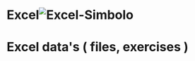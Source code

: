 # Excel![Excel-Simbolo](https://github.com/userdanixdev/Excel/assets/132594952/2bf48ada-bd1f-4b4b-90e8-cfa56d1658f5)

### 
# Excel data's ( files, exercises )
